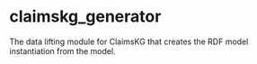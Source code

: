 # claimskg_generator
The data lifting module for ClaimsKG that creates the RDF model instantiation from the model.
